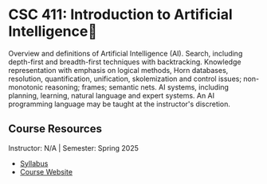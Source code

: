 # CSC 411: Introduction to Artificial Intelligence🤖
Overview and definitions of Artificial Intelligence (AI). Search, including depth-first and breadth-first techniques with backtracking. Knowledge representation with emphasis on logical methods, Horn databases, resolution, quantification, unification, skolemization and control issues; non-monotonic reasoning; frames; semantic nets. AI systems, including planning, learning, natural language and expert systems. An AI programming language may be taught at the instructor's discretion.

## Course Resources
Instructor: N/A | Semester: Spring 2025
* [Syllabus]()
* [Course Website](https://www.csc.ncsu.edu/courses/outcomes.php?uniq_id=46)
